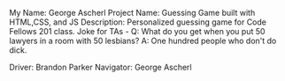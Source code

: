 My Name: George Ascherl
Project Name: Guessing Game built with HTML,CSS, and JS
Description: Personalized guessing game for Code Fellows 201 class.
Joke for TAs -
Q: What do you get when you put 50 lawyers in a room with 50 lesbians?
A: One hundred people who don't do dick.

Driver: Brandon Parker
Navigator: George Ascherl
